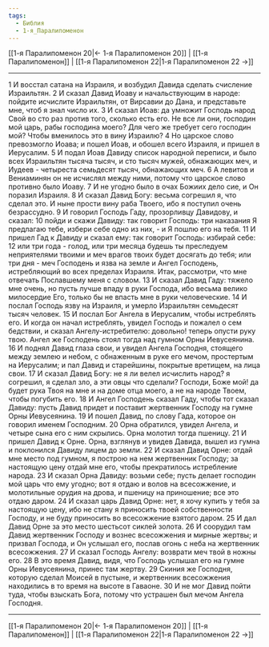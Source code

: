 ```yaml
---
tags:
  - Библия
  - 1-я_Паралипоменон
---
```

[[1-я Паралипоменон 20|← 1-я Паралипоменон 20]] | [[1-я Паралипоменон]] | [[1-я Паралипоменон 22|1-я Паралипоменон 22 →]]

---
1 И восстал сатана на Израиля, и возбудил Давида сделать счисление Израильтян.
2 И сказал Давид Иоаву и начальствующим в народе: пойдите исчислите Израильтян, от Вирсавии до Дана, и представьте мне, чтоб я знал число их.
3 И сказал Иоав: да умножит Господь народ Свой во сто раз против того, сколько есть его. Не все ли они, господин мой царь, рабы господина моего? Для чего же требует сего господин мой? Чтобы вменилось это в вину Израилю?
4 Но царское слово превозмогло Иоава; и пошел Иоав, и обошел всего Израиля, и пришел в Иерусалим.
5 И подал Иоав Давиду список народной переписи, и было всех Израильтян тысяча тысяч, и сто тысяч мужей, обнажающих меч, и Иудеев - четыреста семьдесят тысяч, обнажающих меч.
6 А левитов и Вениаминян он не исчислял между ними, потому что царское слово противно было Иоаву.
7 И не угодно было в очах Божиих дело сие, и Он поразил Израиля.
8 И сказал Давид Богу: весьма согрешил я, что сделал это. И ныне прости вину раба Твоего, ибо я поступил очень безрассудно.
9 И говорил Господь Гаду, прозорливцу Давидову, и сказал:
10 пойди и скажи Давиду: так говорит Господь: три наказания Я предлагаю тебе, избери себе одно из них, - и Я пошлю его на тебя.
11 И пришел Гад к Давиду и сказал ему: так говорит Господь: избирай себе:
12 или три года - голод, или три месяца будешь ты преследуем неприятелями твоими и меч врагов твоих будет досягать до тебя; или три дня - меч Господень и язва на земле и Ангел Господень, истребляющий во всех пределах Израиля. Итак, рассмотри, что мне отвечать Пославшему меня с словом.
13 И сказал Давид Гаду: тяжело мне очень, но пусть лучше впаду в руки Господа, ибо весьма велико милосердие Его, только бы не впасть мне в руки человеческие.
14 И послал Господь язву на Израиля, и умерло Израильтян семьдесят тысяч человек.
15 И послал Бог Ангела в Иерусалим, чтобы истреблять его. И когда он начал истреблять, увидел Господь и пожалел о сем бедствии, и сказал Ангелу-истребителю: довольно! теперь опусти руку твою. Ангел же Господень стоял тогда над гумном Орны Иевусеянина.
16 И поднял Давид глаза свои, и увидел Ангела Господня, стоящего между землею и небом, с обнаженным в руке его мечом, простертым на Иерусалим; и пал Давид и старейшины, покрытые вретищем, на лица свои.
17 И сказал Давид Богу: не я ли велел исчислить народ? я согрешил, я сделал зло, а эти овцы что сделали? Господи, Боже мой! да будет рука Твоя на мне и на доме отца моего, а не на народе Твоем, чтобы погубить его.
18 И Ангел Господень сказал Гаду, чтобы тот сказал Давиду: пусть Давид придет и поставит жертвенник Господу на гумне Орны Иевусеянина.
19 И пошел Давид, по слову Гада, которое он говорил именем Господним.
20 Орна обратился, увидел Ангела, и четыре сына его с ним скрылись. Орна молотил тогда пшеницу.
21 И пришел Давид к Орне. Орна, взглянув и увидев Давида, вышел из гумна и поклонился Давиду лицем до земли.
22 И сказал Давид Орне: отдай мне место под гумном, я построю на нем жертвенник Господу; за настоящую цену отдай мне его, чтобы прекратилось истребление народа.
23 И сказал Орна Давиду: возьми себе; пусть делает господин мой царь что ему угодно; вот я отдаю и волов на всесожжение, и молотильные орудия на дрова, и пшеницу на приношение; все это отдаю даром.
24 И сказал царь Давид Орне: нет, я хочу купить у тебя за настоящую цену, ибо не стану я приносить твоей собственности Господу, и не буду приносить во всесожжение взятого даром.
25 И дал Давид Орне за это место шестьсот сиклей золота.
26 И соорудил там Давид жертвенник Господу и вознес всесожжения и мирные жертвы; и призвал Господа, и Он услышал его, послав огонь с неба на жертвенник всесожжения.
27 И сказал Господь Ангелу: возврати меч твой в ножны его.
28 В это время Давид, видя, что Господь услышал его на гумне Орны Иевусеянина, принес там жертву.
29 Скиния же Господня, которую сделал Моисей в пустыне, и жертвенник всесожжения находились в то время на высоте в Гаваоне.
30 И не мог Давид пойти туда, чтобы взыскать Бога, потому что устрашен был мечом Ангела Господня.

---
[[1-я Паралипоменон 20|← 1-я Паралипоменон 20]] | [[1-я Паралипоменон]] | [[1-я Паралипоменон 22|1-я Паралипоменон 22 →]]